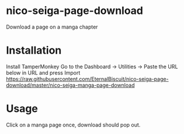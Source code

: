 # nico-seiga-page-download
Download a page on a manga chapter

# Installation
Install TamperMonkey
Go to the Dashboard -> Utilities -> Paste the URL below in URL and press Import
https://raw.githubusercontent.com/EternalBiscuit/nico-seiga-page-download/master/nico-seiga-manga-page-download

# Usage
Click on a manga page once, download should pop out.

